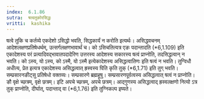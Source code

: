 ```yaml
---
index:  6.1.86
sutra:  षत्वतुकोरसिद्धः
vritti:  kashika 
---
```


षत्वे तुकि च कर्तव्ये एकदेशो ऽसिद्धो भवति, सिद्धकार्यं न करोति इत्यर्थः। असिद्धवचनम् आदेशलक्षणप्रतिषेधर्थम्, उत्सर्गलक्षणभावार्थं च। को ऽसिचतित्यत्र एङः पदान्तादति (*6,1.109) इति एकादेशस्य परं प्रत्यादिवद्भावातपदादेरिण उत्तरस्य आदेशस्य सकारस्य षत्वं प्राप्नोति, तदसिद्धत्वान् न भवति। को ऽस्य, यो ऽस्य, को ऽस्मै, यो ऽस्मै इत्येकादेशस्य असिद्धत्वातिणः इति षत्वं न भवति। तुग्विधौ अधीत्य, प्रेत इत्यत्र एकादेशस्य असिद्धत्वात् ह्रस्वस्य पिति कृति तुक् (*6,1.71) इति तुग् भवति। सम्प्रसारनङीट्सु प्रतिषेधो वक्तव्यः। सम्प्रसारणे ब्रह्महूषु। सम्प्रसारणपूर्वत्वस्य असिद्धत्वात् षत्वं न प्राप्नोति। ङौ वृक्षे च्छत्रम्, वृक्षे छत्रम्। इटि अपचे च्छत्रम्, अपचे छत्रम्। आद्गुणस्य असिद्धत्वाद् ह्रस्वलक्षणो नित्यो ऽत्र तुक् प्राप्नोति, दीर्घात्, पदान्ताद् वा (*6,1.76) इति तुग्निकल्प इष्यते।

